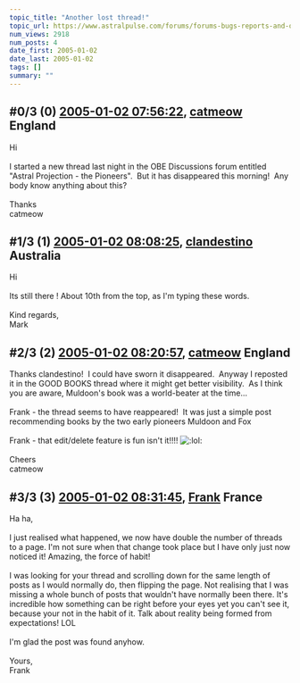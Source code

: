 ```yaml
---
topic_title: "Another lost thread!"
topic_url: https://www.astralpulse.com/forums/forums-bugs-reports-and-questions/another-lost-thread%21
num_views: 2918
num_posts: 4
date_first: 2005-01-02
date_last: 2005-01-02
tags: []
summary: ""
---
```


## \#0/3 (0) [2005-01-02 07:56:22](https://www.astralpulse.com/forums/index.php?msg=140711), [catmeow](https://www.astralpulse.com/forums/profile/?u=5565) England ##
<section>
Hi
<br>
<br>
I started a new thread last night in the OBE Discussions forum entitled "Astral Projection - the Pioneers".  But it has disappeared this morning!  Any body know anything about this?
<br>
<br>
Thanks
<br>
catmeow
</section>

## \#1/3 (1) [2005-01-02 08:08:25](https://www.astralpulse.com/forums/index.php?msg=140714), [clandestino](https://www.astralpulse.com/forums/profile/?u=691) Australia ##
<section>
Hi
<br>
<br>
Its still there ! About 10th from the top, as I'm typing these words.
<br>
<br>
Kind regards,
<br>
Mark
</section>

## \#2/3 (2) [2005-01-02 08:20:57](https://www.astralpulse.com/forums/index.php?msg=140716), [catmeow](https://www.astralpulse.com/forums/profile/?u=5565) England ##
<section>
Thanks clandestino!  I could have sworn it disappeared.  Anyway I reposted it in the GOOD BOOKS thread where it might get better visibility.  As I think you are aware, Muldoon's book was a world-beater at the time...
<br>
<br>
Frank - the thread seems to have reappeared!  It was just a simple post recommending books by the two early pioneers Muldoon and Fox
<br>
<br>
Frank - that edit/delete feature is fun isn't it!!!!
<img alt=":lol:" class="smiley" src="https://www.astralpulse.com/forums/Smileys/fugue/cheesy.png" title="Cheesy"/>
<br>
<br>
Cheers
<br>
catmeow
</section>

## \#3/3 (3) [2005-01-02 08:31:45](https://www.astralpulse.com/forums/index.php?msg=140718), [Frank](https://www.astralpulse.com/forums/profile/?u=359) France ##
<section>
Ha ha,
<br>
<br>
I just realised what happened, we now have double the number of threads to a page. I'm not sure when that change took place but I have only just now noticed it! Amazing, the force of habit!
<br>
<br>
I was looking for your thread and scrolling down for the same length of posts as I would normally do, then flipping the page. Not realising that I was missing a whole bunch of posts that wouldn't have normally been there. It's incredible how something can be right before your eyes yet you can't see it, because your not in the habit of it. Talk about reality being formed from expectations! LOL
<br>
<br>
I'm glad the post was found anyhow.
<br>
<br>
Yours,
<br>
Frank
</section>